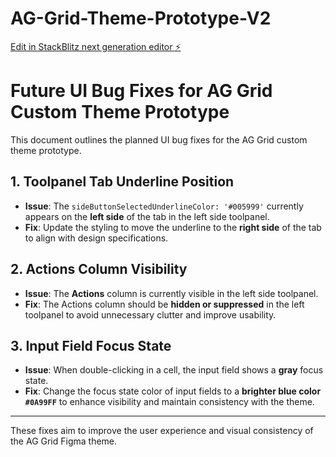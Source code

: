 # AG-Grid-Theme-Prototype-V2

[Edit in StackBlitz next generation editor ⚡️](https://stackblitz.com/~/github.com/Jamonte-UL/AG-Grid-Theme-Prototype-V2)


# Future UI Bug Fixes for AG Grid Custom Theme Prototype

This document outlines the planned UI bug fixes for the AG Grid custom theme prototype.

## 1. Toolpanel Tab Underline Position

- **Issue**: The `sideButtonSelectedUnderlineColor: '#005999'` currently appears on the **left side** of the tab in the left side toolpanel.
- **Fix**: Update the styling to move the underline to the **right side** of the tab to align with design specifications.

## 2. Actions Column Visibility

- **Issue**: The **Actions** column is currently visible in the left side toolpanel.
- **Fix**: The Actions column should be **hidden or suppressed** in the left toolpanel to avoid unnecessary clutter and improve usability.

## 3. Input Field Focus State

- **Issue**: When double-clicking in a cell, the input field shows a **gray** focus state.
- **Fix**: Change the focus state color of input fields to a **brighter blue color `#0A99FF`** to enhance visibility and maintain consistency with the theme.

---

These fixes aim to improve the user experience and visual consistency of the AG Grid Figma theme.
